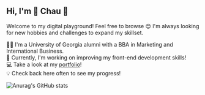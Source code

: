 ## Hi, I'm 🌟 Chau 🌟

Welcome to my digital playground! 
Feel free to browse 😊
I'm always looking for new hobbies and challenges to expand my skillset.

👩‍🎓 I'm a University of Georgia alumni with a BBA in Marketing and International Business.<br/>
💭 Currently, I'm working on improving my front-end development skills!<br/>
💻 Take a look at my [portfolio](https://chauhtluu.github.io/)!<br/>
💡 Check back here often to see my progress!<br/>

![Anurag's GitHub stats](https://github-readme-stats.vercel.app/api?username=chauhtluu&show_icons=true&theme=tokyonight)
<!--
**chauhtluu/chauhtluu** is a ✨ _special_ ✨ repository because its `README.md` (this file) appears on your GitHub profile.

Here are some ideas to get you started:

- 🔭 I’m currently working on ...
- 🌱 I’m currently learning ...
- 👯 I’m looking to collaborate on ...
- 🤔 I’m looking for help with ...
- 💬 Ask me about ...
- 📫 How to reach me: ...
- 😄 Pronouns: ...
- ⚡ Fun fact: ...
-->
